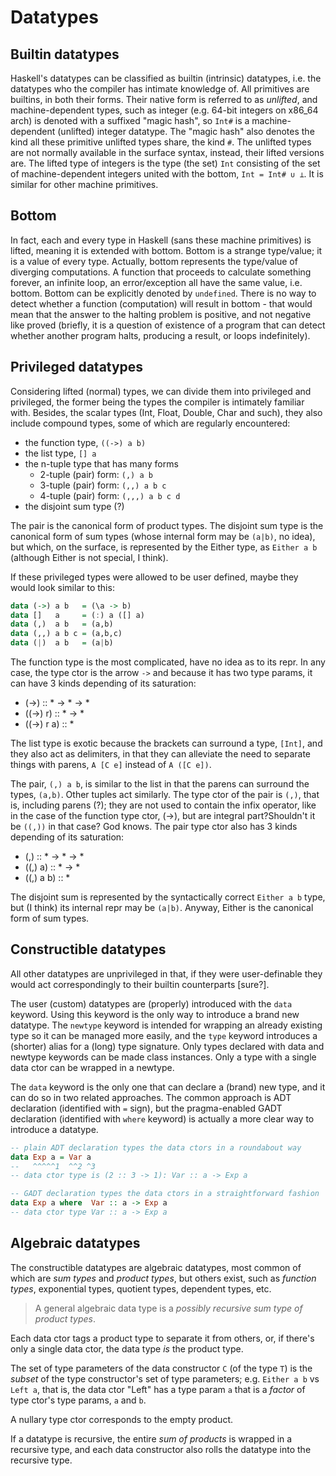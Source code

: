 # Datatypes

## Builtin datatypes

Haskell's datatypes can be classified as builtin (intrinsic) datatypes, i.e. the datatypes who the compiler has intimate knowledge of. All primitives are builtins, in both their forms. Their native form is referred to as *unlifted*, and machine-dependent types, such as integer (e.g. 64-bit integers on x86_64 arch) is denoted with a suffixed "magic hash", so `Int#` is a machine-dependent (unlifted) integer datatype. The "magic hash" also denotes the kind all these primitive unlifted types share, the kind `#`. The unlifted types are not normally available in the surface syntax, instead, their lifted versions are. The lifted type of integers is the type (the set) `Int` consisting of the set of machine-dependent integers united with the bottom, `Int = Int# ∪ ⊥`. It is similar for other machine primitives.

## Bottom

In fact, each and every type in Haskell (sans these machine primitives) is lifted, meaning it is extended with bottom. Bottom is a strange type/value; it is a value of every type. Actually, bottom represents the type/value of diverging computations. A function that proceeds to calculate something forever, an infinite loop, an error/exception all have the same value, i.e. bottom. Bottom can be explicitly denoted by `undefined`. There is no way to detect whether a function (computation) will result in bottom - that would mean that the answer to the halting problem is positive, and not negative like proved (briefly, it is a question of existence of a program that can detect whether another program halts, producing a result, or loops indefinitely).

## Privileged datatypes

Considering lifted (normal) types, we can divide them into privileged and privileged, the former being the types the compiler is intimately familiar with. Besides, the scalar types (Int, Float, Double, Char and such), they also include compound types, some of which are regularly encountered:
- the function type, `((->) a b)`
- the list type, `[] a`
- the n-tuple type that has many forms
  - 2-tuple (pair) form: `(,) a b`
  - 3-tuple (pair) form: `(,,) a b c`
  - 4-tuple (pair) form: `(,,,) a b c d`
- the disjoint sum type (?)

The pair is the canonical form of product types. The disjoint sum type is the canonical form of sum types (whose internal form may be `(a|b)`, no idea), but which, on the surface, is represented by the Either type, as `Either a b` (although Either is not special, I think).

If these privileged types were allowed to be user defined, maybe they would look similar to this:

```hs
data (->) a b   = (\a -> b)
data []   a     = (:) a ([] a)
data (,)  a b   = (a,b)
data (,,) a b c = (a,b,c)
data (|)  a b   = (a|b)
```

The function type is the most complicated, have no idea as to its repr. In any case, the type ctor is the arrow `->` and because it has two type params, it can have 3 kinds depending of its saturation:
- (->) :: * -> * -> *
- ((->) r) :: * -> *
- ((->) r a) :: *

The list type is exotic because the brackets can surround a type, `[Int]`, and they also act as delimiters, in that they can alleviate the need to separate things with parens, `A [C e]` instead of `A ([C e])`.

The pair, `(,) a b`, is similar to the list in that the parens can surround the types, `(a,b)`. Other tuples act similarly. The type ctor of the pair is `(,)`, that is, including parens (?); they are not used to contain the infix operator, like in the case of the function type ctor, (->), but are integral part?Shouldn't it be `((,))` in that case? God knows. The pair type ctor also has 3 kinds depending of its saturation:
- (,) :: * -> * -> *
- ((,) a) :: * -> *
- ((,) a b) :: *

The disjoint sum is represented by the syntactically correct `Either a b` type, but (I think) its internal repr may be `(a|b)`. Anyway, Either is the canonical form of sum types.

## Constructible datatypes

All other datatypes are unprivileged in that, if they were user-definable they would act correspondingly to their builtin counterparts [sure?].

The user (custom) datatypes are (properly) introduced with the `data` keyword. Using this keyword is the only way to introduce a brand new datatype. The `newtype` keyword is intended for wrapping an already existing type so it can be managed more easily, and the `type` keyword introduces a (shorter) alias for a (long) type signature. Only types declared with data and newtype keywords can be made class instances. Only a type with a single data ctor can be wrapped in a newtype.

The `data` keyword is the only one that can declare a (brand) new type, and it can do so in two related approaches. The common approach is ADT declaration (identified with `=` sign), but the pragma-enabled GADT declaration (identified with `where` keyword) is actually a more clear way to introduce a datatype.

```hs
-- plain ADT declaration types the data ctors in a roundabout way
data Exp a = Var a
--   ^^^^^1  ^^2 ^3
-- data ctor type is (2 :: 3 -> 1): Var :: a -> Exp a

-- GADT declaration types the data ctors in a straightforward fashion
data Exp a where  Var :: a -> Exp a
-- data ctor type Var :: a -> Exp a
```


## Algebraic datatypes

The constructible datatypes are algebraic datatypes, most common of which are *sum types* and *product types*, but others exist, such as *function types*, exponential types, quotient types, dependent types, etc.

> A general algebraic data type is a *possibly recursive sum type of product types*.

Each data ctor tags a product type to separate it from others, or, if there's only a single data ctor, the data type _is_ the product type.

The set of type parameters of the data constructor `C` (of the type `T`) is the *subset* of the type constructor's set of type parameters; e.g. `Either a b` vs `Left a`, that is, the data ctor "Left" has a type param `a` that is a *factor* of type ctor's type params, `a` and `b`.

A nullary type ctor corresponds to the empty product.

If a datatype is recursive, the entire *sum of products* is wrapped in a recursive type, and each data constructor also rolls the datatype into the recursive type.
